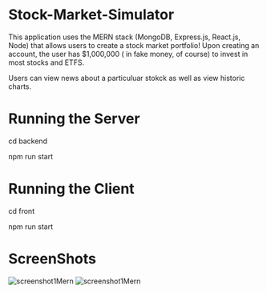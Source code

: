 # Stock-Market-Simulator

This application uses the MERN stack (MongoDB, Express.js, React.js, Node) that allows users to create a stock market portfolio! Upon creating an account, the user
has $1,000,000 ( in fake money, of course) to invest in most stocks and ETFS. 

Users can view news about a particuluar stokck as well as view historic charts. 

# Running the Server
cd backend

npm run start

# Running the Client
cd front

npm run start


# ScreenShots
![screenshot1Mern](https://user-images.githubusercontent.com/41266777/169672584-403528aa-2171-4600-a174-6d93c101fb41.png)
![screenshot1Mern](https://user-images.githubusercontent.com/41266777/169672601-d42248d0-281e-4aef-83d5-979e276786aa.png)
